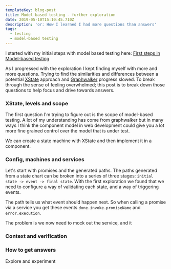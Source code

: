 ```yaml
---
templateKey: blog-post
title: Model based testing - further exploration
date: 2019-05-10T15:10:45.710Z
description: 'or: How I learned I had more questions than answers'
tags:
  - testing
  - model-based testing
---
```

I started with my initial steps with model based testing here: [First steps in Model-based testing](https://www.adamsanderson.co.uk/blog/2019-04-03-getting-ready/).

As I progressed with the exploration I kept finding myself with more and more questions. Trying to find the similarities and differences between a potential [XState](https://xstate.js.org) approach and [Graphwalker](http://graphwalker.github.io) progress slowed. To break through the sense of feeling overwhelmed; this post is to break down those questions to help focus and drive towards answers.

### XState, levels and scope

The first question I'm trying to figure out is the scope of model-based testing. A lot of my understanding has come from graphwalker but in many ways I think the component model in web development could give you a lot more fine grained control over the model that is under test.

We can create a state machine with XState and then implement it in a component.


### Config, machines and services

Let's start with promises and the generated paths. The paths generated from a state chart can be broken into a series of three stages: `initial state -> event -> final state`. With the first exploration we found that we need to configure a way of validating each state, and a way of triggering events.

The path tells us what event should happen next. So when calling a promise via a service you get these events `done.invoke.promiseName` and `error.execution`.

The problem is we now need to mock out the service, and it

### Context and verification





### How to get answers

Explore and experiment


